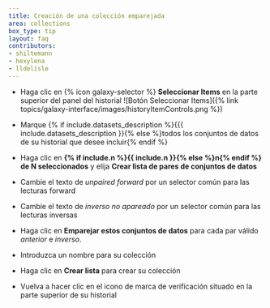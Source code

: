 ```yaml
---
title: Creación de una colección emparejada
area: collections
box_type: tip
layout: faq
contributors:
- shiltemann
- hexylena
- lldelisle
---
```




* Haga clic en {% icon galaxy-selector %} **Seleccionar Items** en la parte superior del panel del historial ![Botón Seleccionar Items]({% link topics/galaxy-interface/images/historyItemControls.png %})
* Marque {% if include.datasets_description %}{{{ include.datasets_description }}{% else %}todos los conjuntos de datos de su historial que desee incluir{% endif %}
* Haga clic en **{% if include.n %}{{ include.n }}{% else %}n{% endif %} de N seleccionados** y elija **Crear lista de pares de conjuntos de datos**

* Cambie el texto de *unpaired forward* por un selector común para las lecturas forward
* Cambie el texto de *inverso no apareado* por un selector común para las lecturas inversas
* Haga clic en **Emparejar estos conjuntos de datos** para cada par válido *anterior* e *inverso*.
* Introduzca un nombre para su colección
* Haga clic en **Crear lista** para crear su colección
* Vuelva a hacer clic en el icono de marca de verificación situado en la parte superior de su historial

